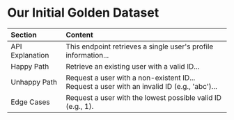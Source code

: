 # Our Initial Golden Dataset

| Section                                            | Content                                                        |
|:---------------------------------------------------|:---------------------------------------------------------------|
| API Explanation                                    | This endpoint retrieves a single user's profile information... | 
| Happy Path                                         | Retrieve an existing user with a valid ID...                   |
| Unhappy Path                                       | Request a user with a non-existent ID... <br> Request a user with an invalid ID (e.g., 'abc')...                     |
| Edge Cases                                         | Request a user with the lowest possible valid ID (e.g., 1).    |

